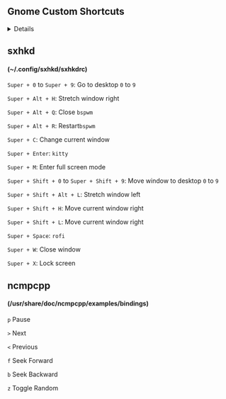 ## Gnome Custom Shortcuts
<details>

#### Super+Shift+S
```
Take a screenshot interactively
```
#### Super+E
```
nautilus
```
#### Super+S
```
gnome-screenshot --delay=1
```
#### Super+T
```
/home/pc/miniconda3/envs/MaTools/bin/python -O /home/pc/MaTools/management_tools/script_image_trimmer.pyw
```
#### Ctrl+Alt+T
```
kitty
```
#### Ctrl+M
```
/home/pc/miniconda3/envs/MaTools/bin/python -O /home/pc/MaTools/management_tools/main_management_tools_app.pyw
```
#### Ctrl+E
```
sensible-browser
```
or
```
microsoft-edge-stable
```
#### Ctrl+U
```
/home/pc/miniconda3/envs/uvr/bin/python -O /home/pc/ultimatevocalremovergui/UVR.py
```
</details>

## sxhkd
#### (~/.config/sxhkd/sxhkdrc)
`Super + 0` to `Super + 9`: Go to desktop `0` to `9`

`Super + Alt + H`:  Stretch window right

`Super + Alt + Q`: Close `bspwm`

`Super + Alt + R`: Restart`bspwm`

`Super + C`: Change current window

`Super + Enter`: `kitty`

`Super + M`: Enter full screen mode

`Super + Shift + 0` to `Super + Shift + 9`: Move window to desktop `0` to `9`

`Super + Shift + Alt + L`: Stretch window left

`Super + Shift + H`: Move current window right

`Super + Shift + L`: Move current window right

`Super + Space`: `rofi`

`Super + W`: Close window

`Super + X`: Lock screen
## ncmpcpp
#### (/usr/share/doc/ncmpcpp/examples/bindings)
`p` Pause

`>` Next

`<` Previous

`f` Seek Forward

`b` Seek Backward

`z` Toggle Random